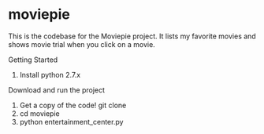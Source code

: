 # moviepie
This is the codebase for the Moviepie project. It lists my favorite movies and shows movie trial when you click on a movie.

Getting Started

1. Install python 2.7.x

Download and run the project

1. Get a copy of the code!
git clone 
2. cd moviepie
3. python entertainment_center.py



